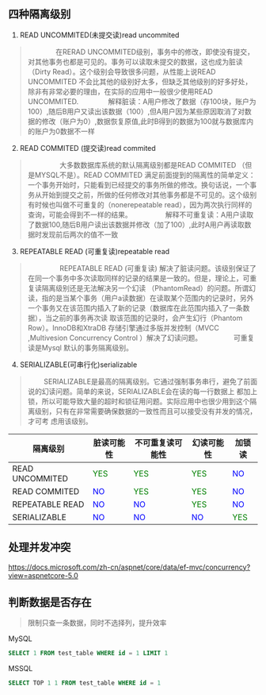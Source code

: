 ## 四种隔离级别

1. READ UNCOMMITED(未提交读)read uncommited

>　　　　在RERAD UNCOMMITED级别，事务中的修改，即使没有提交，对其他事务也都是可见的。事务可以读取未提交的数据，这也成为脏读（Dirty Read）。这个级别会导致很多问题，从性能上说READ UNCOMMITED 不会比其他的级别好太多，但缺乏其他级别的好多好处，除非有非常必要的理由，在实际的应用中一般很少使用READ UNCOMMITED.
>　　　　解释脏读：A用户修改了数据（存100块，账户为100）,随后B用户又读出该数据（100）,但A用户因为某些原因取消了对数据的修改（账户为0）,数据恢复原值,此时B得到的数据为100就与数据库内的账户为0数据不一样

2. READ COMMITED (提交读)read commited

>　 　　 　大多数数据库系统的默认隔离级别都是READ COMMITED （但是MYSQL不是）。READ COMMITED 满足前面提到的隔离性的简单定义：一个事务开始时，只能看到已经提交的事务所做的修改。换句话说，一个事务从开始到提交之前，所做的任何修改对其他事务都是不可见的。这个级别有时候也叫做不可重复的（nonerepeatable read），因为两次执行同样的查询，可能会得到不一样的结果。
>　 　　 　解释不可重复读：A用户读取了数据100,随后B用户读出该数据并修改（加了100）,此时A用户再读取数据时发现前后两次的值不一致

3. REPEATABLE READ (可重复读)repeatable read

>　 　　 　REPEATABLE READ (可重复读) 解决了脏读问题。该级别保证了在同一个事务中多次读取同样的记录的结果是一致的。但是，理论上，可重复读隔离级别还是无法解决另一个幻读 （PhantomRead）的问题。所谓幻读，指的是当某个事务（用户a读数据）在读取某个范围内的记录时，另外一个事务又在该范围内插入了新的记录（数据库在此范围内插入了一条数据），当之前的事务再次读 取该范围的记录时，会产生幻行（Phantom Row）。InnoDB和XtraDB 存储引擎通过多版并发控制（MVCC ,Multivesion Concurrency Control ）解决了幻读问题。
>　 　　　可重复读是Mysql 默认的事务隔离级别。

4. SERIALIZABLE(可串行化)serializable

>　 　SERIALIZABLE是最高的隔离级别。它通过强制事务串行，避免了前面说的幻读问题。简单的来说，SERIALIZABLE会在读的每一行数据上 都加上锁，所以可能导致大量的超时和锁征用问题。实际应用中也很少用到这个隔离级别，只有在非常需要确保数据的一致性而且可以接受没有并发的情况，才可考 虑用该级别。

| 隔离级别        | 脏读可能性 | 不可重复读可能性 | 幻读可能性 | 加锁读 |
| --------------- | ---------- | ---------------- | ---------- | ------ |
| READ UNCOMMITED | <font color='green'>YES</font>       | <font color='green'>YES</font>              | <font color='green'>YES</font>        | <font color='blue'>NO</font>     |
| READ COMMITED   | <font color='blue'>NO</font>         | <font color='green'>YES</font>              | <font color='green'>YES</font>        | <font color='blue'>NO</font>     |
| REPEATABLE READ | <font color='blue'>NO</font>         | <font color='blue'>NO</font>               | <font color='green'>YES</font>        | <font color='blue'>NO</font>     |
| SERIALIZABLE    | <font color='blue'>NO</font>         | <font color='blue'>NO</font>               | <font color='blue'>NO</font>         | <font color='green'>YES</font>    |



## 处理并发冲突

https://docs.microsoft.com/zh-cn/aspnet/core/data/ef-mvc/concurrency?view=aspnetcore-5.0

## 判断数据是否存在

> 限制只查一条数据，同时不选择列，提升效率

MySQL

```sql
SELECT 1 FROM test_table WHERE id = 1 LIMIT 1
```

MSSQL

```sql
SELECT TOP 1 1 FROM test_table WHERE id = 1
```

